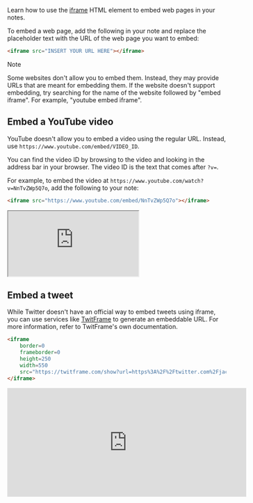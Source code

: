 Learn how to use the [iframe](https://developer.mozilla.org/en-US/docs/Web/HTML/Element/iframe) HTML element to embed web pages in your notes. 

To embed a web page, add the following in your note and replace the placeholder text with the URL of the web page you want to embed:

```html
<iframe src="INSERT YOUR URL HERE"></iframe>
```

> [!note]
> Some websites don't allow you to embed them. Instead, they may provide URLs that are meant for embedding them. If the website doesn't support embedding, try searching for the name of the website followed by "embed iframe". For example, "youtube embed iframe".

## Embed a YouTube video

YouTube doesn't allow you to embed a video using the regular URL. Instead, use `https://www.youtube.com/embed/VIDEO_ID`.

You can find the video ID by browsing to the video and looking in the address bar in your browser. The video ID is the text that comes after `?v=`. 

For example, to embed the video at `https://www.youtube.com/watch?v=NnTvZWp5Q7o`, add the following to your note:

```html
<iframe src="https://www.youtube.com/embed/NnTvZWp5Q7o"></iframe>
```

<iframe src="https://www.youtube.com/embed/NnTvZWp5Q7o"></iframe>

## Embed a tweet

While Twitter doesn't have an official way to embed tweets using iframe, you can use services like [TwitFrame](https://twitframe.com/) to generate an embeddable URL. For more information, refer to TwitFrame's own documentation.

```html
<iframe
	border=0
	frameborder=0
	height=250
	width=550  
	src="https://twitframe.com/show?url=https%3A%2F%2Ftwitter.com%2Fjack%2Fstatus%2F20">
</iframe>
```

<iframe
	border=0
	frameborder=0
	height=250
	width=550  
	src="https://twitframe.com/show?url=https%3A%2F%2Ftwitter.com%2Fjack%2Fstatus%2F20">
</iframe>
